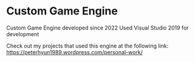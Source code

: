 # Custom Game Engine
 Custom Game Engine developed since 2022
 Used Visual Studio 2019 for development

Check out my projects that used this engine at the following link:<br/>
https://peterhyun1989.wordpress.com/personal-work/
